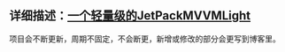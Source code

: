 ## 详细描述：[一个轻量级的JetPackMVVMLight](https://juejin.cn/post/6910906438487539719)

项目会不断更新，周期不固定，不会断更，新增或修改的部分会更写到博客里。
